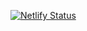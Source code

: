 [![Netlify Status](https://api.netlify.com/api/v1/badges/0a977a3d-22f0-40a6-b331-168c8716e1c8/deploy-status)](https://app.netlify.com/sites/infinitzhost/deploys)
